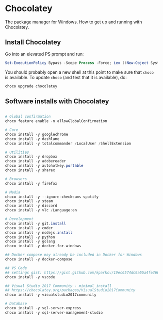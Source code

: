 # Chocolatey

The package manager for Windows. How to get up and running with Chocolatey.

## Install Chocolatey

Go into an elevated PS prompt and run:

```powershell
Set-ExecutionPolicy Bypass -Scope Process -Force; iex ((New-Object System.Net.WebClient).DownloadString('https://chocolatey.org/install.ps1'))
```

You should probably open a new shell at this point to make sure that `choco` is available. To update `choco` (and test that it is available), do:

```powershell
choco upgrade chocolatey
```

## Software installs with Chocolatey

```powershell

# Global confirmation
choco feature enable -n allowGlobalConfirmation

# Core
choco install -y googlechrome
choco install -y dashlane
choco install -y totalcommander /LocalUser /ShellExtension

# Utilities
choco install -y dropbox
choco install -y adobereader
choco install -y autohotkey.portable
choco install -y sharex

# Browsers
choco install -y firefox

# Media
choco install -y --ignore-checksums spotify
choco install -y steam
choco install -y discord
choco install -y vlc /Language:en

# Development
choco install -y git.install
choco install -y cmder
choco install -y nodejs.install
choco install -y python
choco install -y golang
choco install -y docker-for-windows

## Docker compose may already be included in Docker for Windows
choco install -y docker-compose

## VS Code
## settings gist: https://gist.github.com/kparkov/19ec6574dc9a55a4fe3607a58b6cf398
choco install -y vscode

## Visual Studio 2017 Community - minimal install
## https://chocolatey.org/packages/VisualStudio2017Community
choco install -y visualstudio2017community

# Database
choco install -y sql-server-express
choco install -y sql-server-management-studio
```